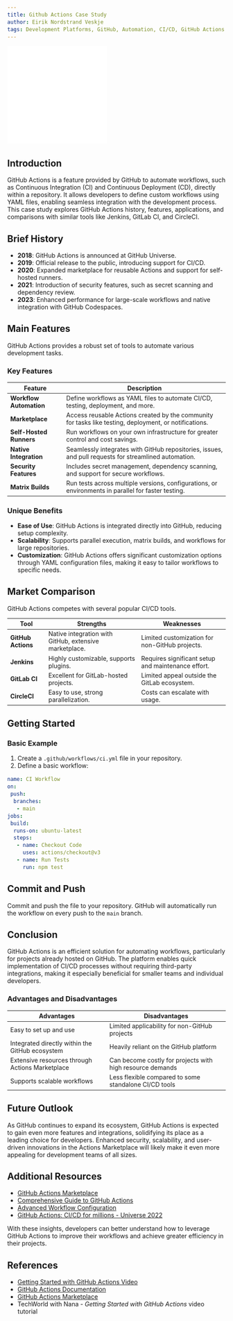 ```yaml
---
title: Github Actions Case Study
author: Eirik Nordstrand Veskje
tags: Development Platforms, GitHub, Automation, CI/CD, GitHub Actions
---
```


![GitHub logomark in white](/src/assets/github/github-mark-white.png)

## Introduction

GitHub Actions is a feature provided by GitHub to automate workflows, such as Continuous Integration (CI) and Continuous Deployment (CD), directly within a repository. It allows developers to define custom workflows using YAML files, enabling seamless integration with the development process. This case study explores GitHub Actions history, features, applications, and comparisons with similar tools like Jenkins, GitLab CI, and CircleCI.

## Brief History

- **2018**: GitHub Actions is announced at GitHub Universe.
- **2019**: Official release to the public, introducing support for CI/CD.
- **2020**: Expanded marketplace for reusable Actions and support for self-hosted runners.
- **2021**: Introduction of security features, such as secret scanning and dependency review.
- **2023**: Enhanced performance for large-scale workflows and native integration with GitHub Codespaces.

## Main Features

GitHub Actions provides a robust set of tools to automate various development tasks.

### Key Features

| Feature                 | Description                                                                                            |
| ----------------------- | ------------------------------------------------------------------------------------------------------ |
| **Workflow Automation** | Define workflows as YAML files to automate CI/CD, testing, deployment, and more.                       |
| **Marketplace**         | Access reusable Actions created by the community for tasks like testing, deployment, or notifications. |
| **Self-Hosted Runners** | Run workflows on your own infrastructure for greater control and cost savings.                         |
| **Native Integration**  | Seamlessly integrates with GitHub repositories, issues, and pull requests for streamlined automation.  |
| **Security Features**   | Includes secret management, dependency scanning, and support for secure workflows.                     |
| **Matrix Builds**       | Run tests across multiple versions, configurations, or environments in parallel for faster testing.    |

### Unique Benefits

- **Ease of Use**: GitHub Actions is integrated directly into GitHub, reducing setup complexity.
- **Scalability**: Supports parallel execution, matrix builds, and workflows for large repositories.
- **Customization**: GitHub Actions offers significant customization options through YAML configuration files, making it easy to tailor workflows to specific needs.

## Market Comparison

GitHub Actions competes with several popular CI/CD tools.

| Tool               | Strengths                                              | Weaknesses                                         |
| ------------------ | ------------------------------------------------------ | -------------------------------------------------- |
| **GitHub Actions** | Native integration with GitHub, extensive marketplace. | Limited customization for non-GitHub projects.     |
| **Jenkins**        | Highly customizable, supports plugins.                 | Requires significant setup and maintenance effort. |
| **GitLab CI**      | Excellent for GitLab-hosted projects.                  | Limited appeal outside the GitLab ecosystem.       |
| **CircleCI**       | Easy to use, strong parallelization.                   | Costs can escalate with usage.                     |

## Getting Started

### Basic Example

1. Create a `.github/workflows/ci.yml` file in your repository.
2. Define a basic workflow:

```yaml
name: CI Workflow
on:
 push:
  branches:
   - main
jobs:
 build:
  runs-on: ubuntu-latest
  steps:
   - name: Checkout Code
     uses: actions/checkout@v3
   - name: Run Tests
     run: npm test
```

## Commit and Push

Commit and push the file to your repository.
GitHub will automatically run the workflow on every push to the `main` branch.

## Conclusion

GitHub Actions is an efficient solution for automating workflows, particularly for projects already hosted on GitHub. The platform enables quick implementation of CI/CD processes without requiring third-party integrations, making it especially beneficial for smaller teams and individual developers.

### Advantages and Disadvantages

| **Advantages**                                  | **Disadvantages**                                         |
| ----------------------------------------------- | --------------------------------------------------------- |
| Easy to set up and use                          | Limited applicability for non-GitHub projects             |
| Integrated directly within the GitHub ecosystem | Heavily reliant on the GitHub platform                    |
| Extensive resources through Actions Marketplace | Can become costly for projects with high resource demands |
| Supports scalable workflows                     | Less flexible compared to some standalone CI/CD tools     |

## Future Outlook

As GitHub continues to expand its ecosystem, GitHub Actions is expected to gain even more features and integrations, solidifying its place as a leading choice for developers. Enhanced security, scalability, and user-driven innovations in the Actions Marketplace will likely make it even more appealing for development teams of all sizes.

## Additional Resources

- [GitHub Actions Marketplace](https://github.com/marketplace/actions)
- [Comprehensive Guide to GitHub Actions](https://docs.github.com/en/actions)
- [Advanced Workflow Configuration](https://docs.github.com/en/actions/learn-github-actions)
- [GitHub Actions: CI/CD for millions - Universe 2022](https://www.youtube.com/watch?v=sAv88cjWpG4&t=1s)

With these insights, developers can better understand how to leverage GitHub Actions to improve their workflows and achieve greater efficiency in their projects.

## References

- [Getting Started with GitHub Actions Video](https://www.youtube.com/watch?v=R8_veQiYBjI)
- [GitHub Actions Documentation](https://docs.github.com/en/actions)
- [GitHub Actions Marketplace](https://github.com/marketplace/actions)
- TechWorld with Nana - _Getting Started with GitHub Actions_ video tutorial
